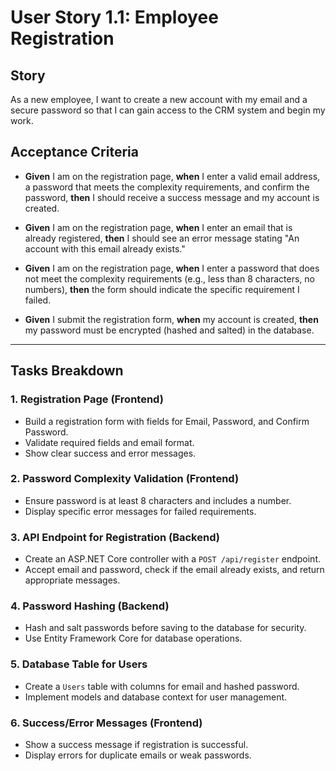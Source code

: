 
# User Story 1.1: Employee Registration

## Story
As a new employee,
I want to create a new account with my email and a secure password
so that I can gain access to the CRM system and begin my work.

## Acceptance Criteria

- **Given** I am on the registration page, **when** I enter a valid email address, a password that meets the complexity requirements, and confirm the password, **then** I should receive a success message and my account is created.

- **Given** I am on the registration page, **when** I enter an email that is already registered, **then** I should see an error message stating "An account with this email already exists."

- **Given** I am on the registration page, **when** I enter a password that does not meet the complexity requirements (e.g., less than 8 characters, no numbers), **then** the form should indicate the specific requirement I failed.

- **Given** I submit the registration form, **when** my account is created, **then** my password must be encrypted (hashed and salted) in the database.

---

## Tasks Breakdown

### 1. Registration Page (Frontend)
- Build a registration form with fields for Email, Password, and Confirm Password.
- Validate required fields and email format.
- Show clear success and error messages.

### 2. Password Complexity Validation (Frontend)
- Ensure password is at least 8 characters and includes a number.
- Display specific error messages for failed requirements.

### 3. API Endpoint for Registration (Backend)
- Create an ASP.NET Core controller with a `POST /api/register` endpoint.
- Accept email and password, check if the email already exists, and return appropriate messages.

### 4. Password Hashing (Backend)
- Hash and salt passwords before saving to the database for security.
- Use Entity Framework Core for database operations.

### 5. Database Table for Users
- Create a `Users` table with columns for email and hashed password.
- Implement models and database context for user management.

### 6. Success/Error Messages (Frontend)
- Show a success message if registration is successful.
- Display errors for duplicate emails or weak passwords.
